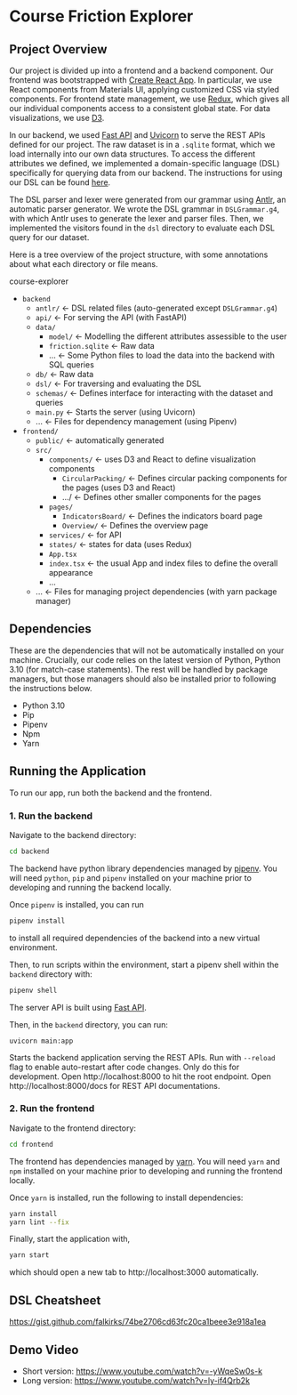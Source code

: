 # Course Friction Explorer

## Project Overview

Our project is divided up into a frontend and a backend component. 
Our frontend was bootstrapped with [Create React App](https://github.com/facebook/create-react-app). In particular, we use React components from Materials UI, applying customized CSS via styled components. For frontend state management, we use [Redux](https://redux.js.org/), which gives all our individual components access to a consistent global state. For data visualizations, we use [D3](https://d3js.org/).


In our backend, we used [Fast API](https://fastapi.tiangolo.com/) and [Uvicorn](https://www.uvicorn.org/) to serve the REST APIs defined for our project. 
The raw dataset is in a `.sqlite` format, which we load internally into our own data structures. 
To access the different attributes we defined, we implemented a domain-specific language (DSL) specifically for querying data from our backend. 
The instructions for using our DSL can be found [here](https://gist.github.com/falkirks/74be2706cd63fc20ca1beee3e918a1ea).

The DSL parser and lexer were generated from our grammar using [Antlr](https://www.antlr.org/), an automatic parser generator. 
We wrote the DSL grammar in `DSLGrammar.g4`, with which Antlr uses to generate the lexer and parser files.
Then, we implemented the visitors found in the `dsl` directory to evaluate each DSL query for our dataset.


Here is a tree overview of the project structure, with some annotations about what each directory or file means.

course-explorer
- `backend`
  - `antlr/` ← DSL related files (auto-generated except `DSLGrammar.g4`)
  - `api/` ← For serving the API (with FastAPI)
  - `data/`
    - `model/` ← Modelling the different attributes assessible to the user
    - `friction.sqlite` ← Raw data
    - ... ← Some Python files to load the data into the backend with SQL queries
  - `db/` ← Raw data
  - `dsl/` ← For traversing and evaluating the DSL
  - `schemas/` ←  Defines interface for interacting with the dataset and queries
  - `main.py` ← Starts the server (using Uvicorn)
  - ... ← Files for dependency management (using Pipenv)
- `frontend/`
  - `public/`  ← automatically generated
  - `src/`
    - `components/` ← uses D3 and React to define visualization components
      - `CircularPacking/` ← Defines circular packing components for the pages (uses D3 and React)
      - .../ ← Defines other smaller components for the pages
    - `pages/`
      - `IndicatorsBoard/` ← Defines the indicators board page
      - `Overview/` ← Defines the overview page
    - `services/` ← for API
    - `states/` ← states for data (uses Redux)
    - `App.tsx`
    - `index.tsx` ← the usual App and index files to define the overall appearance
    - ...
  - ... ← Files for managing project dependencies (with yarn package manager)
  
## Dependencies

These are the dependencies that will not be automatically installed on your machine. Crucially, our code relies on the latest version of Python, Python 3.10 (for match-case statements). The rest will be handled by package managers, but those managers should also be installed prior to following the instructions below.

- Python 3.10
- Pip
- Pipenv
- Npm
- Yarn

## Running the Application
To run our app, run both the backend and the frontend.

### 1. Run the backend

Navigate to the backend directory:
```bash
cd backend
```
The backend have python library dependencies managed by
[pipenv](https://pipenv-fork.readthedocs.io/en/latest/). 
You will need `python`, `pip` and `pipenv` installed on your machine prior to 
developing and running the backend locally.

Once `pipenv` is installed, you can run
```bash
pipenv install
```
to install all required dependencies of the backend into a new virtual environment.

Then, to run scripts within the environment, start a pipenv shell within the `backend` directory with:
```bash
pipenv shell
```

The server API is built using [Fast API](https://fastapi.tiangolo.com/).

Then, in the `backend` directory, you can run:

```uvicorn main:app```

Starts the backend application serving the REST APIs. Run with `--reload` flag to enable auto-restart after code changes. Only do this for development.
Open http://localhost:8000 to hit the root endpoint.
Open http://localhost:8000/docs for REST API documentations.


### 2. Run the frontend

Navigate to the frontend directory:
```bash
cd frontend
```

The frontend has dependencies managed by
[yarn](https://classic.yarnpkg.com/en/docs/getting-started).
You will need `yarn` and `npm` installed on your machine prior to 
developing and running the frontend locally.

Once `yarn` is installed, run the following to install dependencies:
```bash
yarn install
yarn lint --fix
```

Finally, start the application with,
```bash
yarn start
```
which should open a new tab to http://localhost:3000 automatically.

## DSL Cheatsheet

https://gist.github.com/falkirks/74be2706cd63fc20ca1beee3e918a1ea


## Demo Video
- Short version: https://www.youtube.com/watch?v=-yWqeSw0s-k
- Long version: https://www.youtube.com/watch?v=ly-if4Qrb2k
